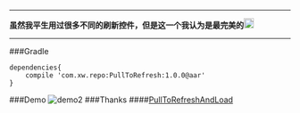 ****
**虽然我平生用过很多不同的刷新控件，但是这一个我认为是最完美的<img src="https://s.tylingsoft.com/emoji-icons/grin.png" width="18"/>**
****
###Gradle
```groove
dependencies{
    compile 'com.xw.repo:PullToRefresh:1.0.0@aar'
}
```

###Demo
![demo2](https://github.com/woxingxiao/PullToRefreshAndLoadMore/blob/master/screenshots/demo2.gif)
###Thanks
####[PullToRefreshAndLoad](https://github.com/jingchenUSTC/PullToRefreshAndLoad)
